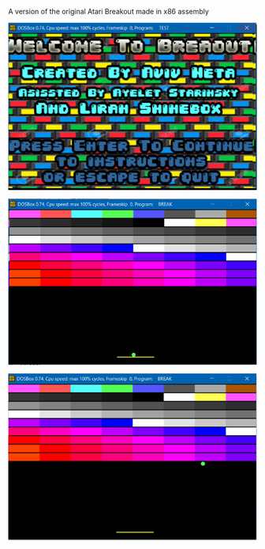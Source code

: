A version of the original Atari Breakout made in x86 assembly


![alt text](https://raw.githubusercontent.com/Flodur871/Atari-Breakout/master/Screenshots/1.png)

![alt text](https://raw.githubusercontent.com/Flodur871/Atari-Breakout/master/Screenshots/2.png)

![alt text](https://raw.githubusercontent.com/Flodur871/Atari-Breakout/master/Screenshots/3.png)
